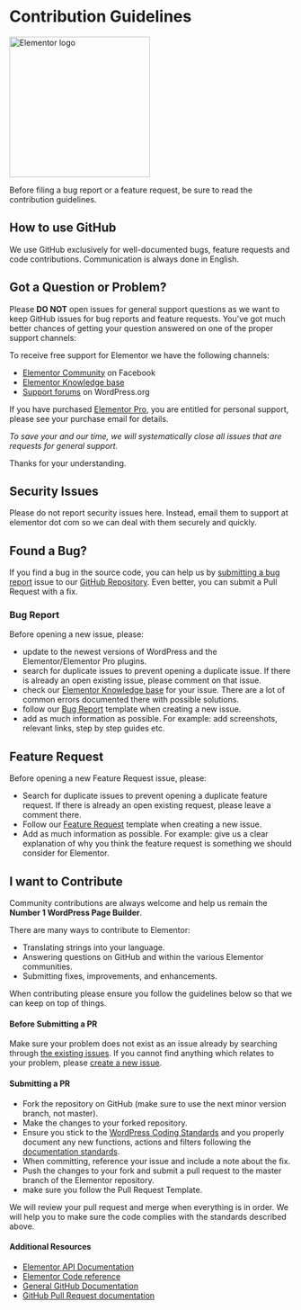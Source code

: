 # Contribution Guidelines
<img src="https://i.imgur.com/9Q1FFKP.png" alt="Elementor logo" width="250px">

Before filing a bug report or a feature request, be sure to read the contribution guidelines.

## How to use GitHub
We use GitHub exclusively for well-documented bugs, feature requests and code contributions. Communication is always done in English.

## Got a Question or Problem?

Please **DO NOT** open issues for general support questions as we want to keep GitHub issues for bug reports and feature requests. You've got much better chances of getting your question answered on one of the proper support channels:

To receive free support for Elementor we have the following channels:
* [Elementor Community](https://www.facebook.com/groups/Elementors/) on Facebook
* [Elementor Knowledge base](https://docs.elementor.com)
* [Support forums](https://wordpress.org/support/plugin/elementor) on WordPress.org

If you have purchased [Elementor Pro](https://elementor.com/pro), you are entitled for personal support, please see your purchase email for details.

*To save your and our time, we will systematically close all issues that are requests for general support.*

Thanks for your understanding.

## Security Issues
Please do not report security issues here. Instead, email them to support at elementor dot com so we can deal with them securely and quickly.

## Found a Bug?
If you find a bug in the source code, you can help us by [submitting a bug report](#bug-report) issue to our [GitHub Repository](https://github.com/elementor/elementor/issues/new?template=Feature_request.md). Even better, you can submit a Pull Request with a fix.

### Bug Report
Before opening a new issue, please:
* update to the newest versions of WordPress and the Elementor/Elementor Pro plugins.
* search for duplicate issues to prevent opening a duplicate issue. If there is already an open existing issue, please comment on that issue.
* check our [Elementor Knowledge base](https://docs.elementor.com) for your issue. There are a lot of common errors documented there with possible solutions.
* follow our [Bug Report](https://github.com/elementor/elementor/issues/new?template=Bug_report.md) template when creating a new issue.
* add as much information as possible. For example: add screenshots, relevant links, step by step guides etc.

## Feature Request
Before opening a new Feature Request issue, please:
* Search for duplicate issues to prevent opening a duplicate feature request. If there is already an open existing request, please leave a comment there.
* Follow our [Feature Request](https://github.com/elementor/elementor/issues/new?template=Feature_request.md) template when creating a new issue.
* Add as much information as possible. For example: give us a clear explanation of why you think the feature request is something we should consider for Elementor.

## I want to Contribute
Community contributions are always welcome and help us remain the **Number 1 WordPress Page Builder**.

There are many ways to contribute to Elementor:
- Translating strings into your language.
- Answering questions on GitHub and within the various Elementor communities.
- Submitting fixes, improvements, and enhancements.

When contributing please ensure you follow the guidelines below so that we can keep on top of things.

#### Before Submitting a PR
Make sure your problem does not exist as an issue already by searching through [the existing issues](https://github.com/elementor/elementor/issues). If you cannot find anything which relates to your problem, please [create a new issue](https://github.com/elementor/elementor/issues/new).

#### Submitting a PR

* Fork the repository on GitHub (make sure to use the next minor version branch, not master).
* Make the changes to your forked repository.
* Ensure you stick to the [WordPress Coding Standards](https://make.wordpress.org/core/handbook/best-practices/coding-standards/) and you properly document any new functions, actions and filters following the [documentation standards](https://make.wordpress.org/core/handbook/best-practices/inline-documentation-standards/php/).
* When committing, reference your issue and include a note about the fix.
* Push the changes to your fork and submit a pull request to the master branch of the Elementor repository.
* make sure you follow the Pull Request Template.


We will review your pull request and merge when everything is in order. We will help you to make sure the code complies with the standards described above.

#### Additional Resources
* [Elementor API Documentation](https://developers.elementor.com)
* [Elementor Code reference](https://code.elementor.com)
* [General GitHub Documentation](https://help.github.com/)
* [GitHub Pull Request documentation](https://help.github.com/send-pull-requests/)
